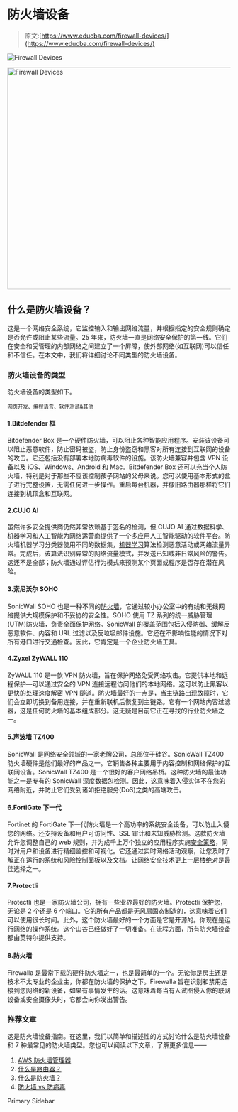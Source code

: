 # 防火墙设备

> 原文:[https://www.educba.com/firewall-devices/](https://www.educba.com/firewall-devices/)

![Firewall Devices](../Images/e2028c14edfa3e43751f975d5f283e94.png)

<noscript><img class="alignnone size-full wp-image-237703" src="../Images/e2028c14edfa3e43751f975d5f283e94.png" alt="Firewall Devices" width="900" height="500" data-original-src="https://cdn.educba.com/academy/wp-content/uploads/2019/11/Firewall-Devices.png"/></noscript>

## 什么是防火墙设备？

这是一个网络安全系统，它监控输入和输出网络流量，并根据指定的安全规则确定是否允许或阻止某些流量。25 年来，防火墙一直是网络安全保护的第一线。它们在安全和受管理的内部网络之间建立了一个屏障，使外部网络(如互联网)可以信任和不信任。在本文中，我们将详细讨论不同类型的防火墙设备。

### 防火墙设备的类型

防火墙设备的类型如下。

<small>网页开发、编程语言、软件测试&其他</small>

#### 1.Bitdefender 框

Bitdefender Box 是一个硬件防火墙，可以阻止各种智能应用程序。安装该设备可以阻止恶意软件，防止密码被盗，防止身份盗窃和黑客对所有连接到互联网的设备的攻击。它还包括没有部署本地防病毒软件的设施。该防火墙兼容并包含 VPN 设备以及 iOS、Windows、Android 和 Mac。Bitdefender Box 还可以充当个人防火墙，特别是对于那些不应该控制孩子网站的父母来说。您可以使用基本形式的盒子进行完整设置，无需任何进一步操作。重启每台机器，并像旧路由器那样将它们连接到机顶盒和互联网。

#### 2.CUJO AI

虽然许多安全提供商仍然非常依赖基于签名的检测，但 CUJO AI 通过数据科学、机器学习和人工智能为网络运营商提供了一个多应用人工智能驱动的软件平台。防火墙机器学习分类器使用不同的数据集，[机器学习](https://www.educba.com/what-is-machine-learning/)算法检测恶意活动或网络流量异常。完成后，该算法识别异常的网络流量模式，并发送已知或非日常风险的警告。这还不是全部；防火墙通过评估行为模式来预测某个页面或程序是否存在潜在风险。

#### 3.索尼沃尔 SOHO

SonicWall SOHO 也是一种不同的[防火墙](https://www.educba.com/firewall-uses/)，它通过较小办公室中的有线和无线网络提供大规模保护和不妥协的安全性。SOHO 使用 TZ 系列的统一威胁管理(UTM)防火墙，负责全面保护网络。SonicWall 的覆盖范围包括入侵防御、缓解反恶意软件、内容和 URL 过滤以及反垃圾邮件设施。它还在不影响性能的情况下对所有港口进行交通检查。因此，它肯定是一个企业防火墙工具。

#### 4.Zyxel ZyWALL 110

ZyWALL 110 是一款 VPN 防火墙，旨在保护网络免受网络攻击。它提供本地和远程保护—可以通过安全的 VPN 连接远程访问他们的本地网络。这可以防止黑客以更快的处理速度解密 VPN 隧道。防火墙最好的一点是，当主链路出现故障时，它们会立即切换到备用连接，并在重新联机后恢复到主链路。它有一个网站内容过滤器，这是任何防火墙的基本组成部分。这无疑是目前它正在寻找的行业防火墙之一。

#### 5.声波墙 TZ400

SonicWall 是网络安全领域的一家老牌公司，总部位于硅谷。SonicWall TZ400 防火墙硬件是他们最好的产品之一。它销售各种主要用于内容控制和网络保护的互联网设备。SonicWall TZ400 是一个很好的客户网络吊桥。这种防火墙的最佳功能之一是专有的 SonicWall 深度数据包检测。因此，这意味着入侵实体不在您的网络附近，并防止它们受到诸如拒绝服务(DoS)之类的高端攻击。

#### 6.FortiGate 下一代

Fortinet 的 FortiGate 下一代防火墙是一个高功率的系统安全设备，可以防止入侵您的网络。还支持设备和用户可访问性、SSL 审计和未知威胁检测。这款防火墙允许您调整自己的 web 规则，并为成千上万个独立的应用程序实施[安全策略](https://www.educba.com/security-policies/)，同时对用户和设备进行精细监控和可视化。它还通过实时网络活动观察，让您及时了解正在运行的系统和风险控制面板以及文档。让网络安全技术更上一层楼绝对是最佳选择之一。

#### 7.Protectli

Protectli 也是一家防火墙公司，拥有一些业界最好的防火墙。Protectli 保护您，无论是 2 个还是 6 个端口。它的所有产品都是无风扇固态制造的，这意味着它们可以使用很长时间。此外，这个防火墙最好的一个方面是它是开源的。你现在是运行网络的操作系统。这个山谷已经做好了一切准备。在流程方面，所有防火墙设备都由英特尔提供支持。

#### 8.防火墙

Firewalla 是最常下载的硬件防火墙之一，也是最简单的一个。无论你是房主还是技术不太专业的企业主，你都在防火墙的保护之下。Firewalla 旨在识别和禁用连接到您网络的新设备，如果有事情发生的话。这意味着每当有人试图侵入你的联网设备或安全摄像头时，它都会向你发出警告。

### 推荐文章

这是防火墙设备指南。在这里，我们以简单和描述性的方式讨论什么是防火墙设备和 7 种最常见的防火墙类型。您也可以阅读以下文章，了解更多信息——

1.  [AWS 防火墙管理器](https://www.educba.com/aws-firewall-manager/)
2.  [什么是路由器？](https://www.educba.com/what-is-router/)
3.  [什么是防火墙？](https://www.educba.com/what-is-a-firewall/)
4.  [防火墙 vs 防病毒](https://www.educba.com/firewall-vs-antivirus/)

<footer class="entry-footer">

<aside class="sidebar sidebar-primary widget-area" role="complementary" aria-label="Primary Sidebar">Primary Sidebar</aside>

</footer>